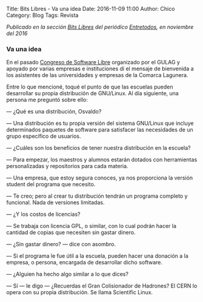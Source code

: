 Title: Bits Libres - Va una idea
Date: 2016-11-09 11:00
Author: Chico
Category: Blog
Tags: Revista

_Publicado en la sección [Bits Libres](http://www.gulag.org.mx/revista/2016-05-10-Bits-Libres.html) del periódico [Entretodos](http://periodicoentretodos.com/), en noviembre del 2016_

<!-- break -->

### Va una idea

En el pasado [Congreso de Software Libre](http://www.gulag.org.mx/entradas/2016-09-25-resumen-congreso.html) organizado por el GULAG y apoyado por varias empresas e instituciones dí el mensaje de bienvenida a los asistentes de las universidades y empresas de la Comarca Lagunera.

Entre lo que mencioné, toqué el punto de que las escuelas pueden desarrollar su propia distribución de GNU/Linux. Al día siguiente, una persona me preguntó sobre ello:

<p>&mdash; ¿Qué es una distribución, Osvaldo?</p>
<p>&mdash; Una distribución es tu propia versión del sistema GNU/Linux que incluye determinados paquetes de software para satisfacer las necesidades de un grupo específico de usuarios.<p>
<p>&mdash; ¿Cuáles son los beneficios de tener nuestra distribución en la escuela?<p>
<p>&mdash; Para empezar, los maestros y alumnos estarán dotados con herramientas personalizadas y repositorios para cada materia.<p>
<p>&mdash; Una empresa, que estoy segura conoces, ya nos proporciona la versión student del programa que necesito.<p>
<p>&mdash; Te creo; pero al crear tu distribución tendrán un programa completo y funcional. Nada de versiones limitadas.<p>
<p>&mdash; ¿Y los costos de licencias?<p>
<p>&mdash; Se trabaja con licencia GPL, o similar, con lo cual podrán hacer la cantidad de copias que necesiten sin gastar dinero.<p>
<p>&mdash; ¿Sin gastar dinero? &mdash; dice con asombro.<p>
<p>&mdash; Si el programa le fue útil a la escuela, pueden hacer una donación a la empresa, o persona, encargada de desarrollar dicho software.<p>
<p>&mdash; ¿Alguien ha hecho algo similar a lo que dices?<p>
<p>&mdash; Sí &mdash; le digo &mdash; ¿Recuerdas el Gran Colisionador de Hadrones? El CERN lo opera con su propia distribución. Se llama Scientific Linux.<p>
